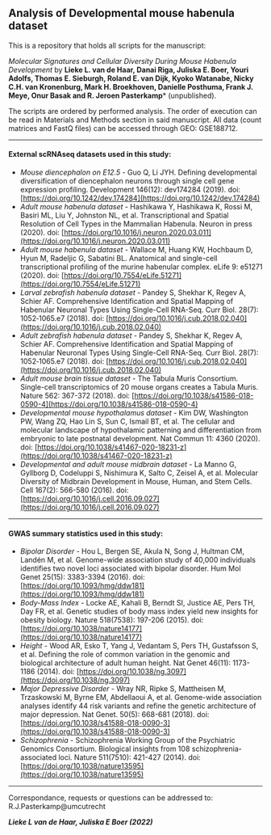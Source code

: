## Analysis of Developmental mouse habenula dataset ##

This is a repository that holds all scripts for the manuscript:

*Molecular Signatures and Cellular Diversity During Mouse Habenula Development* by **Lieke L. van de Haar, Danai Riga, Juliska E. Boer, Youri Adolfs, Thomas E. Sieburgh, Roland E. van Dijk, Kyoko Watanabe, Nicky C.H. van Kronenburg, Mark H. Broekhoven, Danielle Posthuma, Frank J. Meye, Onur Basak and R. Jeroen Pasterkamp*** (unpublished).

The scripts are ordered by performed analysis. The order of execution can be read in Materials and Methods section in said manuscript.
All data (count matrices and FastQ files) can be accessed through GEO: GSE188712.

----------

#### External scRNAseq datasets used in this study: ####

- *Mouse diencephalon on E12.5* - Guo Q, Li JYH. Defining developmental diversification of diencephalon neurons through single cell gene expression profiling. Development 146(12): dev174284 (2019). doi: [https://doi.org/10.1242/dev.174284](https://doi.org/10.1242/dev.174284)
- *Adult mouse habenula dataset* - Hashikawa Y, Hashikawa K, Rossi M, Basiri ML, Liu Y, Johnston NL, et al. Transcriptional and Spatial Resolution of Cell Types in the Mammalian Habenula. Neuron in press (2020). doi: [https://doi.org/10.1016/j.neuron.2020.03.011](https://doi.org/10.1016/j.neuron.2020.03.011)
- *Adult mouse habenula dataset* - Wallace M, Huang KW, Hochbaum D, Hyun M, Radeljic G, Sabatini BL. Anatomical and single-cell transcriptional profiling of the murine habenular complex. eLife 9: e51271 (2020). doi: [https://doi.org/10.7554/eLife.51271](https://doi.org/10.7554/eLife.51271)
- *Larval zebrafish habenula dataset* - Pandey S, Shekhar K, Regev A, Schier AF. Comprehensive Identification and Spatial Mapping of Habenular Neuronal Types Using Single-Cell RNA-Seq. Curr Biol. 28(7): 1052‐1065.e7 (2018). doi: [https://doi.org/10.1016/j.cub.2018.02.040](https://doi.org/10.1016/j.cub.2018.02.040)
- *Adult zebrafish habenula dataset* - Pandey S, Shekhar K, Regev A, Schier AF. Comprehensive Identification and Spatial Mapping of Habenular Neuronal Types Using Single-Cell RNA-Seq. Curr Biol. 28(7): 1052‐1065.e7 (2018). doi: [https://doi.org/10.1016/j.cub.2018.02.040](https://doi.org/10.1016/j.cub.2018.02.040)
- *Adult mouse brain tissue dataset* - The Tabula Muris Consortium. Single-cell transcriptomics of 20 mouse organs creates a Tabula Muris. Nature 562: 367-372 (2018). doi: [https://doi.org/10.1038/s41586-018-0590-4](https://doi.org/10.1038/s41586-018-0590-4)
- *Developmental mouse hypothalamus dataset* - Kim DW, Washington PW, Wang ZQ, Hao Lin S, Sun C, Ismail BT, et al. The cellular and molecular landscape of hypothalamic patterning and differentiation from embryonic to late postnatal development. Nat Commun 11: 4360 (2020). doi: [https://doi.org/10.1038/s41467-020-18231-z](https://doi.org/10.1038/s41467-020-18231-z)
- *Developmental and adult mouse midbrain dataset* - La Manno G, Gyllborg D, Codeluppi S, Nishimura K, Salto C, Zeisel A, et al. Molecular Diversity of Midbrain Development in Mouse, Human, and Stem Cells. Cell 167(2): 566-580 (2016). doi: [https://doi.org/10.1016/j.cell.2016.09.027](https://doi.org/10.1016/j.cell.2016.09.027)

----------

#### GWAS summary statistics used in this study: ####

- *Bipolar Disorder* - Hou L, Bergen SE, Akula N, Song J, Hultman CM, Landén M, et al. Genome-wide association study of 40,000 individuals identifies two novel loci associated with bipolar disorder. Hum Mol Genet 25(15): 3383-3394 (2016). doi: [https://doi.org/10.1093/hmg/ddw181](https://doi.org/10.1093/hmg/ddw181)
- *Body-Mass Index* - Locke AE, Kahali B, Berndt SI, Justice AE, Pers TH, Day FR, et al. Genetic studies of body mass index yield new insights for obesity biology. Nature 518(7538): 197-206 (2015). doi: [https://doi.org/10.1038/nature14177](https://doi.org/10.1038/nature14177)
- *Height* - Wood AR, Esko T, Yang J, Vedantam S, Pers TH, Gustafsson S, et al. Defining the role of common variation in the genomic and biological architecture of adult human height. Nat Genet 46(11): 1173-1186 (2014). doi: [https://doi.org/10.1038/ng.3097](https://doi.org/10.1038/ng.3097)
- *Major Depressive Disorder* - Wray NR, Ripke S, Mattheisen M, Trzaskowski M, Byrne EM, Abdellaoui A, et al. Genome-wide association analyses identify 44 risk variants and refine the genetic architecture of major depression. Nat Genet. 50(5): 668-681 (2018). doi: [https://doi.org/10.1038/s41588-018-0090-3](https://doi.org/10.1038/s41588-018-0090-3)
- *Schizophrenia* - Schizophrenia Working Group of the Psychiatric Genomics Consortium. Biological insights from 108 schizophrenia-associated loci. Nature 511(7510): 421-427 (2014). doi: [https://doi.org/10.1038/nature13595](https://doi.org/10.1038/nature13595)



----------


Correspondance, requests or questions can be addressed to: R.J.Pasterkamp@umcutrecht 

***Lieke L van de Haar, Juliska E Boer (2022)***
